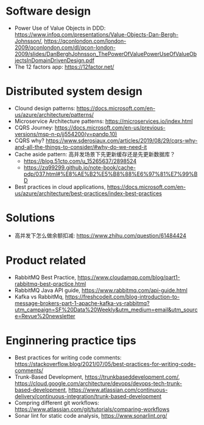# Software design
* Power Use of Value Objects in DDD: https://www.infoq.com/presentations/Value-Objects-Dan-Bergh-Johnsson/, https://qconlondon.com/london-2009/qconlondon.com/dl/qcon-london-2009/slides/DanBerghJohnsson_ThePowerOfValuePowerUseOfValueObjectsInDomainDrivenDesign.pdf
* The 12 factors app: https://12factor.net/

# Distributed system design
* Clound design patterns: https://docs.microsoft.com/en-us/azure/architecture/patterns/
* Microservice Architecture patterns: https://microservices.io/index.html
* CQRS Journey: https://docs.microsoft.com/en-us/previous-versions/msp-n-p/jj554200(v=pandp.10)
* CQRS why? https://www.sderosiaux.com/articles/2019/08/29/cqrs-why-and-all-the-things-to-consider/#why-do-we-need-it
* Cache aside pattern: 高并发场景下先更新缓存还是先更新数据库？
  * https://blog.51cto.com/u_15265637/2898524
  * https://zq99299.github.io/note-book/cache-pdp/037.html#%E8%AE%B2%E5%B8%88%E6%97%81%E7%99%BD
* Best practices in cloud applications, https://docs.microsoft.com/en-us/azure/architecture/best-practices/index-best-practices

# Solutions
* 高并发下怎么做余额扣减: https://www.zhihu.com/question/61484424

# Product related
* RabbitMQ Best Practice, https://www.cloudamqp.com/blog/part1-rabbitmq-best-practice.html
* RabbitMQ Java API guide, https://www.rabbitmq.com/api-guide.html
* Kafka vs RabbitMq, https://freshcodeit.com/blog-introduction-to-message-brokers-part-1-apache-kafka-vs-rabbitmq?utm_campaign=SF%20Data%20Weekly&utm_medium=email&utm_source=Revue%20newsletter

# Enginnering practice tips
* Best practices for writing code comments: https://stackoverflow.blog/2021/07/05/best-practices-for-writing-code-comments/
* Trunk-Based Development, https://trunkbaseddevelopment.com/, https://cloud.google.com/architecture/devops/devops-tech-trunk-based-development, https://www.atlassian.com/continuous-delivery/continuous-integration/trunk-based-development
* Compring different git workflows: https://www.atlassian.com/git/tutorials/comparing-workflows
* Sonar lint for static code analysis, https://www.sonarlint.org/


